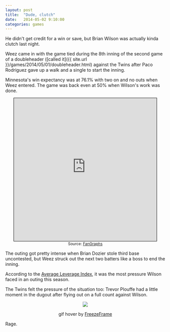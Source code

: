 ```yaml
---
layout: post
title:  "Dude, clutch"
date:   2014-05-02 9:10:00
categories: games
---
```


He didn't get credit for a win or save, but Brian Wilson was actually kinda clutch last night.

Weez came in with the game tied during the 8th inning of the second game of a doubleheader ([called it]({{ site.url }}/games/2014/05/01/doubleheader.html) against the Twins after Paco Rodriguez gave up a walk and a single to start the inning.

Minnesota's win expectancy was at 76.1% with two on and no outs when Weez entered. The game was back even at 50% when Wilson's work was done.

<div align="center">
    <iframe src="http://www.fangraphs.com/graphframe.aspx?config=0&static=0&type=wins&num=0&h=450&w=450&date=2014-05-01&team=Twins&dh=2" frameborder="0" scrolling="no" height="450" width = "450" style="border:1px solid black;"></iframe><br /><span style="font-size:9pt;">Source: <a href="http://www.fangraphs.com/wins.aspx?date=2014-05-01&team=Twins&dh=2&season=2014">FanGraphs</a></span>
</div>

The outing got pretty intense when Brian Dozier stole third base uncontested, but Weez struck out the next two batters like a boss to end the inning.

According to the [Average Leverage Index](http://www.fangraphs.com/blogs/get-to-know-leverage-index/), it was the most pressure Wilson faced in an outing this season.

<div align="center">
    <script type="text/javascript" src="http://widgets.sports-reference.com/wg.fcgi?css=1&site=br&url=%2Fplayers%2Fgl.cgi%3Fid%3Dwilsobr01%26t%3Dp%26year%3D2014&div=div_pitching_gamelogs&del_col=1,2,3,5,6,9,10,11,17,18,19,20,22,23,24,25,26,27,28,29,30,31,32,33,34,35,36,37,38,39,40,41,42,43,46"></script>
</div>

The Twins felt the pressure of the situation too: Trevor Plouffe had a little moment in the dugout after flying out on a full count against Wilson.

<div align="center">
    <img class="freezeframe" src="{{ site.url }}/post-assets/2014-05-02-clutch/rage.gif"/>
    <p class="caption">gif hover by <a href="http://freezeframe.chrisantonellis.com">FreezeFrame</a></p>
</div>

Rage.
